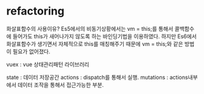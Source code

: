 # refactoring


화살표함수의 사용이유?
Es5에서의 비동기상황에서는 vm = this;를 통해서 콜백함수에 들어가도 this가 새어나가지 않도록 하는 바인딩기법을 이용하였다.
하지만 Es6에서 화살표함수가 생기면서 자체적으로 this를 매칭해주기 때문에 vm = this;와 같은 방법이 필요가 없어졌다.


vuex : vue 상태관리패턴 라이브러리

state : 데이터 저장공간
actions : dispatch를 통해서 실행.
mutations : actions내부에서 데이터 조작을 통해서 접근가능한 부분. 

